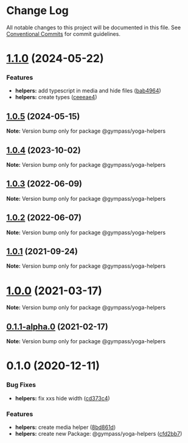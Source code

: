 # Change Log

All notable changes to this project will be documented in this file.
See [Conventional Commits](https://conventionalcommits.org) for commit guidelines.

# [1.1.0](https://github.com/Gympass/yoga/compare/@gympass/yoga-helpers@1.0.5...@gympass/yoga-helpers@1.1.0) (2024-05-22)


### Features

* **helpers:** add typescript in media and hide files ([bab4964](https://github.com/Gympass/yoga/commit/bab49646af97021cf258046fe7bebdc5c6a26fe6))
* **helpers:** create types ([ceeeae4](https://github.com/Gympass/yoga/commit/ceeeae43172d52900bafa1b0b8c38bb3d33aebf1))





## [1.0.5](https://github.com/Gympass/yoga/compare/@gympass/yoga-helpers@1.0.4...@gympass/yoga-helpers@1.0.5) (2024-05-15)

**Note:** Version bump only for package @gympass/yoga-helpers





## [1.0.4](https://github.com/Gympass/yoga/compare/@gympass/yoga-helpers@1.0.3...@gympass/yoga-helpers@1.0.4) (2023-10-02)

**Note:** Version bump only for package @gympass/yoga-helpers





## [1.0.3](https://github.com/Gympass/yoga/compare/@gympass/yoga-helpers@1.0.2...@gympass/yoga-helpers@1.0.3) (2022-06-09)

**Note:** Version bump only for package @gympass/yoga-helpers





## [1.0.2](https://github.com/Gympass/yoga/compare/@gympass/yoga-helpers@1.0.1...@gympass/yoga-helpers@1.0.2) (2022-06-07)

**Note:** Version bump only for package @gympass/yoga-helpers





## [1.0.1](https://github.com/Gympass/yoga/compare/@gympass/yoga-helpers@1.0.0...@gympass/yoga-helpers@1.0.1) (2021-09-24)

**Note:** Version bump only for package @gympass/yoga-helpers





# [1.0.0](https://github.com/Gympass/yoga/compare/@gympass/yoga-helpers@0.1.1-alpha.0...@gympass/yoga-helpers@1.0.0) (2021-03-17)

**Note:** Version bump only for package @gympass/yoga-helpers





## [0.1.1-alpha.0](https://github.com/Gympass/yoga/compare/@gympass/yoga-helpers@0.1.0...@gympass/yoga-helpers@0.1.1-alpha.0) (2021-02-17)

**Note:** Version bump only for package @gympass/yoga-helpers

# 0.1.0 (2020-12-11)

### Bug Fixes

- **helpers:** fix xxs hide width ([cd373c4](https://github.com/Gympass/yoga/commit/cd373c4a544a4f42a068aef026d17fe1ed3ad955))

### Features

- **helpers:** create media helper ([8bd861d](https://github.com/Gympass/yoga/commit/8bd861dbb26e1650af6adcd1105791dc9adf34c1))
- **helpers:** create new Package: @gympass/yoga-helpers ([cfd2bb7](https://github.com/Gympass/yoga/commit/cfd2bb75866fe17c48e27246b1413e813ff0ae4a))
